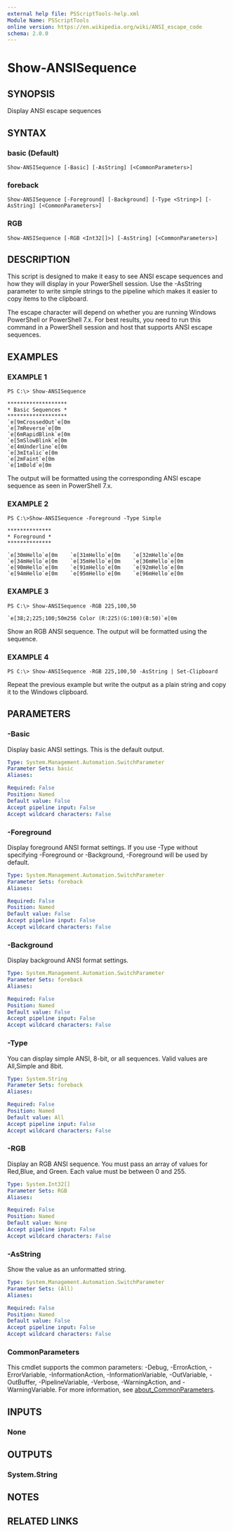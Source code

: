 ```yaml
---
external help file: PSScriptTools-help.xml
Module Name: PSScriptTools
online version: https://en.wikipedia.org/wiki/ANSI_escape_code
schema: 2.0.0
---
```


# Show-ANSISequence

## SYNOPSIS
Display ANSI escape sequences

## SYNTAX

### basic (Default)
```
Show-ANSISequence [-Basic] [-AsString] [<CommonParameters>]
```

### foreback
```
Show-ANSISequence [-Foreground] [-Background] [-Type <String>] [-AsString] [<CommonParameters>]
```

### RGB
```
Show-ANSISequence [-RGB <Int32[]>] [-AsString] [<CommonParameters>]
```

## DESCRIPTION
This script is designed to make it easy to see ANSI escape sequences and how they will display in your PowerShell session.
Use the -AsString parameter to write simple strings to the pipeline which makes it easier to copy items to the clipboard.

The escape character will depend on whether you are running Windows PowerShell or PowerShell 7.x.
For best results, you need to run this command in a PowerShell session and host that supports ANSI escape sequences.

## EXAMPLES

### EXAMPLE 1
```
PS C:\> Show-ANSISequence

*******************
* Basic Sequences *
*******************
`e[9mCrossedOut`e[0m
`e[7mReverse`e[0m
`e[6mRapidBlink`e[0m
`e[5mSlowBlink`e[0m
`e[4mUnderline`e[0m
`e[3mItalic`e[0m
`e[2mFaint`e[0m
`e[1mBold`e[0m
```

The output will be formatted using the corresponding ANSI escape sequence as seen in PowerShell 7.x.

### EXAMPLE 2
```
PS C:\>Show-ANSISequence -Foreground -Type Simple

**************
* Foreground *
**************

`e[30mHello`e[0m    `e[31mHello`e[0m    `e[32mHello`e[0m
`e[34mHello`e[0m    `e[35mHello`e[0m    `e[36mHello`e[0m
`e[90mHello`e[0m    `e[91mHello`e[0m    `e[92mHello`e[0m
`e[94mHello`e[0m    `e[95mHello`e[0m    `e[96mHello`e[0m
```

### EXAMPLE 3
```
PS C:\> Show-ANSISequence -RGB 225,100,50

`e[38;2;225;100;50m256 Color (R:225)(G:100)(B:50)`e[0m
```

Show an RGB ANSI sequence.
The output will be formatted using the sequence.

### EXAMPLE 4
```
PS C:\> Show-ANSISequence -RGB 225,100,50 -AsString | Set-Clipboard
```

Repeat the previous example but write the output as a plain string and copy it to the Windows clipboard.

## PARAMETERS

### -Basic
Display basic ANSI settings.
This is the default output.

```yaml
Type: System.Management.Automation.SwitchParameter
Parameter Sets: basic
Aliases:

Required: False
Position: Named
Default value: False
Accept pipeline input: False
Accept wildcard characters: False
```

### -Foreground
Display foreground ANSI format settings.
If you use -Type without specifying -Foreground or -Background, -Foreground will be used by default.

```yaml
Type: System.Management.Automation.SwitchParameter
Parameter Sets: foreback
Aliases:

Required: False
Position: Named
Default value: False
Accept pipeline input: False
Accept wildcard characters: False
```

### -Background
Display background ANSI format settings.

```yaml
Type: System.Management.Automation.SwitchParameter
Parameter Sets: foreback
Aliases:

Required: False
Position: Named
Default value: False
Accept pipeline input: False
Accept wildcard characters: False
```

### -Type
You can display simple ANSI, 8-bit, or all sequences.
Valid values are All,Simple and 8bit.

```yaml
Type: System.String
Parameter Sets: foreback
Aliases:

Required: False
Position: Named
Default value: All
Accept pipeline input: False
Accept wildcard characters: False
```

### -RGB
Display an RGB ANSI sequence.
You must pass an array of values for Red,Blue, and Green.
Each value must be between 0 and 255.

```yaml
Type: System.Int32[]
Parameter Sets: RGB
Aliases:

Required: False
Position: Named
Default value: None
Accept pipeline input: False
Accept wildcard characters: False
```

### -AsString
Show the value as an unformatted string.

```yaml
Type: System.Management.Automation.SwitchParameter
Parameter Sets: (All)
Aliases:

Required: False
Position: Named
Default value: False
Accept pipeline input: False
Accept wildcard characters: False
```

### CommonParameters
This cmdlet supports the common parameters: -Debug, -ErrorAction, -ErrorVariable, -InformationAction, -InformationVariable, -OutVariable, -OutBuffer, -PipelineVariable, -Verbose, -WarningAction, and -WarningVariable. For more information, see [about_CommonParameters](http://go.microsoft.com/fwlink/?LinkID=113216).

## INPUTS

### None
## OUTPUTS

### System.String
## NOTES

## RELATED LINKS
